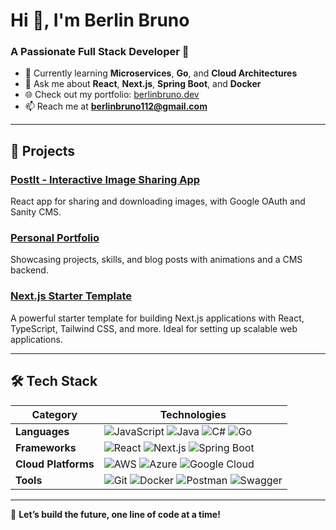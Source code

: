 # Hi 👋, I'm Berlin Bruno

### A Passionate Full Stack Developer 🚀  
- 🌱 Currently learning **Microservices**, **Go**, and **Cloud Architectures**  
- 💬 Ask me about **React**, **Next.js**, **Spring Boot**, and **Docker**  
- 🌐 Check out my portfolio: [berlinbruno.dev](https://berlinbruno.dev)  
- 📫 Reach me at **berlinbruno112@gmail.com**

---

## 🚀 Projects  
### [**PostIt - Interactive Image Sharing App**](https://postitmedia.netlify.app/)  
React app for sharing and downloading images, with Google OAuth and Sanity CMS.  

### [**Personal Portfolio**](https://berlinbruno.dev)  
Showcasing projects, skills, and blog posts with animations and a CMS backend.

### [**Next.js Starter Template**](https://github.com/berlinbruno/nextjs-starter)  
A powerful starter template for building Next.js applications with React, TypeScript, Tailwind CSS, and more. Ideal for setting up scalable web applications.

---

## 🛠️ Tech Stack  

| **Category**       | **Technologies**                                                                                                                                                                                                 |
|---------------------|----------------------------------------------------------------------------------------------------------------------------------------------------------------------------------------------------------------|
| **Languages**       | <img src="https://img.shields.io/badge/JavaScript-F7DF1E?style=for-the-badge&logo=javascript&logoColor=black" alt="JavaScript" /> <img src="https://img.shields.io/badge/Java-007396?style=for-the-badge&logo=java&logoColor=white" alt="Java" /> <img src="https://img.shields.io/badge/C%23-239120?style=for-the-badge&logo=csharp&logoColor=white" alt="C#" /> <img src="https://img.shields.io/badge/Go-00ADD8?style=for-the-badge&logo=go&logoColor=white" alt="Go" /> |
| **Frameworks**      | <img src="https://img.shields.io/badge/React-61DAFB?style=for-the-badge&logo=react&logoColor=black" alt="React" /> <img src="https://img.shields.io/badge/Next.js-000000?style=for-the-badge&logo=nextdotjs&logoColor=white" alt="Next.js" /> <img src="https://img.shields.io/badge/Spring%20Boot-6DB33F?style=for-the-badge&logo=springboot&logoColor=white" alt="Spring Boot" /> |
| **Cloud Platforms** | <img src="https://img.shields.io/badge/AWS-232F3E?style=for-the-badge&logo=amazonaws&logoColor=white" alt="AWS" /> <img src="https://img.shields.io/badge/Azure-0078D4?style=for-the-badge&logo=microsoftazure&logoColor=white" alt="Azure" /> <img src="https://img.shields.io/badge/Google%20Cloud-4285F4?style=for-the-badge&logo=googlecloud&logoColor=white" alt="Google Cloud" /> |
| **Tools**           | <img src="https://img.shields.io/badge/Git-F05032?style=for-the-badge&logo=git&logoColor=white" alt="Git" /> <img src="https://img.shields.io/badge/Docker-2496ED?style=for-the-badge&logo=docker&logoColor=white" alt="Docker" /> <img src="https://img.shields.io/badge/Postman-FF6C37?style=for-the-badge&logo=postman&logoColor=white" alt="Postman" /> <img src="https://img.shields.io/badge/Swagger-85EA2D?style=for-the-badge&logo=swagger&logoColor=black" alt="Swagger" /> |

---

🌟 **Let’s build the future, one line of code at a time!**
